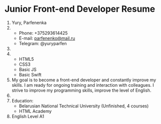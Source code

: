 # Junior Front-end Developer Resume

1. Yury, Parfenenka
2. * Phone: +375293614425
   * E-mail: parfenenko@mail.ru
   * Telegram: @yuryparfen
3. 
4. * HTML5
   * CSS3
   * Basic JS
   * Basic Swift
5. My goal is to become a front-end developer and constantly improve my skills. I am ready for ongoing training and interaction with colleagues. I strive to improve my programming skills, improve the level of English.
6.
7. Education:
   * Belarusian National Technical University (Unfinished, 
     4 courses)
   * HTML Academy
8. English Level A1